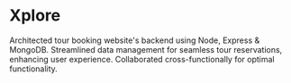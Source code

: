 # Xplore
Architected tour booking website's backend using Node, Express &amp; MongoDB. Streamlined data management for seamless tour reservations, enhancing user experience. Collaborated cross-functionally for optimal functionality.

